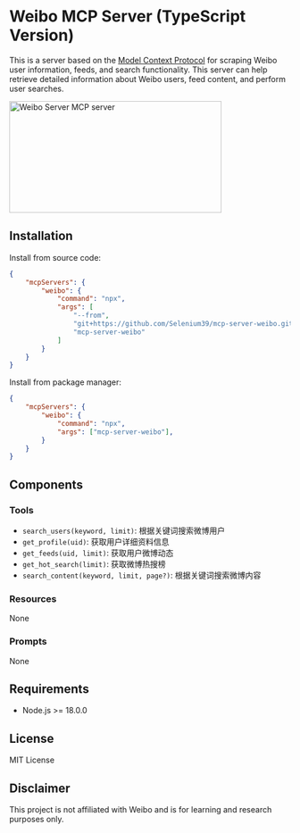 # Weibo MCP Server (TypeScript Version)

This is a server based on the [Model Context Protocol](https://modelcontextprotocol.io) for scraping Weibo user information, feeds, and search functionality. This server can help retrieve detailed information about Weibo users, feed content, and perform user searches.

<a href="https://glama.ai/mcp/servers/@Selenium39/mcp-server-weibo">
  <img width="380" height="200" src="https://glama.ai/mcp/servers/@Selenium39/mcp-server-weibo/badge" alt="Weibo Server MCP server" />
</a>

## Installation

Install from source code:

```json
{
    "mcpServers": {
        "weibo": {
            "command": "npx",
            "args": [
                "--from",
                "git+https://github.com/Selenium39/mcp-server-weibo.git",
                "mcp-server-weibo"
            ]
        }
    }
}
```

Install from package manager:

```json
{
    "mcpServers": {
        "weibo": {
            "command": "npx",
            "args": ["mcp-server-weibo"],
        }
    }
}
```

## Components

### Tools

- `search_users(keyword, limit)`: 根据关键词搜索微博用户
- `get_profile(uid)`: 获取用户详细资料信息
- `get_feeds(uid, limit)`: 获取用户微博动态
- `get_hot_search(limit)`: 获取微博热搜榜
- `search_content(keyword, limit, page?)`: 根据关键词搜索微博内容

### Resources

None

### Prompts

None

## Requirements

- Node.js >= 18.0.0

## License

MIT License

## Disclaimer

This project is not affiliated with Weibo and is for learning and research purposes only.